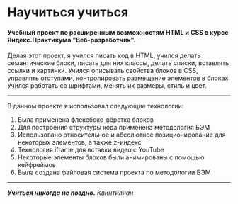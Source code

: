 # Научиться учиться
#### Учебный проект по расширенным возможностям HTML и CSS в курсе Яндекс.Практикума "Веб-разработчик".

Делая этот проект, я учился писать код в HTML, учился делать семантические блоки, писать для них классы, делать списки, вставлять ссылки и картинки.
Учился описывать свойства блоков в CSS, управлять отступами, контролировать размещение элементов в блоках.
Учился работать со шрифтами, менять их размеры, стиль и цвет.
___

В данном проекте я использовал следующие технологии:
1. Была применена флексбокс-вёрстка блоков
2. Для построения структуры кода применена методология БЭМ
3. Использовано относительное и абсолютное позиционирование для некоторых элементов, а также z-индекс
4. Технология iframe для вставки видео с YouTube
5. Некоторые элементы блоков были анимированы с помощью кейфреймов
6. Была создана файловая система проекта по методологии БЭМ
___
_**Учиться никогда не поздно.** Квинтилиан_

